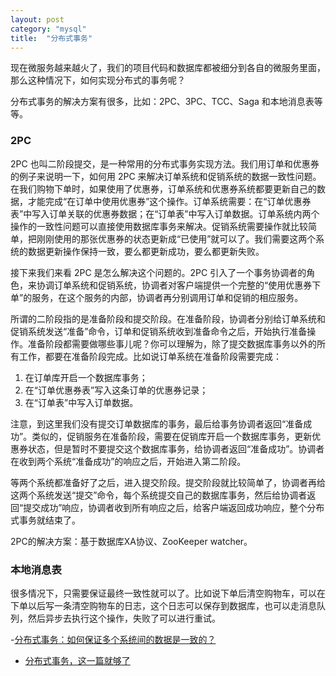 ```yaml
---
layout: post
category: "mysql"
title:  "分布式事务"
---
```


现在微服务越来越火了，我们的项目代码和数据库都被细分到各自的微服务里面，那么这种情况下，如何实现分布式的事务呢？

分布式事务的解决方案有很多，比如：2PC、3PC、TCC、Saga 和本地消息表等等。

### 2PC

2PC 也叫二阶段提交，是一种常用的分布式事务实现方法。我们用订单和优惠券的例子来说明一下，如何用 2PC 来解决订单系统和促销系统的数据一致性问题。在我们购物下单时，如果使用了优惠券，订单系统和优惠券系统都要更新自己的数据，才能完成“在订单中使用优惠券”这个操作。订单系统需要：在“订单优惠券表”中写入订单关联的优惠券数据；在“订单表”中写入订单数据。订单系统内两个操作的一致性问题可以直接使用数据库事务来解决。促销系统需要操作就比较简单，把刚刚使用的那张优惠券的状态更新成“已使用”就可以了。我们需要这两个系统的数据更新操作保持一致，要么都更新成功，要么都更新失败。

接下来我们来看 2PC 是怎么解决这个问题的。2PC 引入了一个事务协调者的角色，来协调订单系统和促销系统，协调者对客户端提供一个完整的“使用优惠券下单”的服务，在这个服务的内部，协调者再分别调用订单和促销的相应服务。

所谓的二阶段指的是准备阶段和提交阶段。在准备阶段，协调者分别给订单系统和促销系统发送“准备”命令，订单和促销系统收到准备命令之后，开始执行准备操作。准备阶段都需要做哪些事儿呢？你可以理解为，除了提交数据库事务以外的所有工作，都要在准备阶段完成。比如说订单系统在准备阶段需要完成：
1. 在订单库开启一个数据库事务；
1. 在“订单优惠券表”写入这条订单的优惠券记录；
1. 在“订单表”中写入订单数据。

注意，到这里我们没有提交订单数据库的事务，最后给事务协调者返回“准备成功”。类似的，促销服务在准备阶段，需要在促销库开启一个数据库事务，更新优惠券状态，但是暂时不要提交这个数据库事务，给协调者返回“准备成功”。协调者在收到两个系统“准备成功”的响应之后，开始进入第二阶段。

等两个系统都准备好了之后，进入提交阶段。提交阶段就比较简单了，协调者再给这两个系统发送“提交”命令，每个系统提交自己的数据库事务，然后给协调者返回“提交成功”响应，协调者收到所有响应之后，给客户端返回成功响应，整个分布式事务就结束了。

2PC的解决方案：基于数据库XA协议、ZooKeeper watcher。

### 本地消息表

很多情况下，只需要保证最终一致性就可以了。比如说下单后清空购物车，可以在下单以后写一条清空购物车的日志，这个日志可以保存到数据库，也可以走消息队列，然后异步去执行这个操作，失败了可以进行重试。

-[分布式事务：如何保证多个系统间的数据是一致的？](https://time.geekbang.org/column/article/207508)
- [分布式事务，这一篇就够了](https://xiaomi-info.github.io/2020/01/02/distributed-transaction/)
